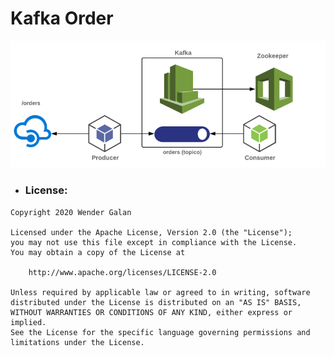 # Kafka Order

[![kafka-example](https://github.com/WenderGalan/kafka-spring-boot/blob/main/kafka-order/kafka-exemplo.png)]()

- ### License:
```
Copyright 2020 Wender Galan

Licensed under the Apache License, Version 2.0 (the "License");
you may not use this file except in compliance with the License.
You may obtain a copy of the License at

    http://www.apache.org/licenses/LICENSE-2.0

Unless required by applicable law or agreed to in writing, software
distributed under the License is distributed on an "AS IS" BASIS,
WITHOUT WARRANTIES OR CONDITIONS OF ANY KIND, either express or implied.
See the License for the specific language governing permissions and
limitations under the License.
```
